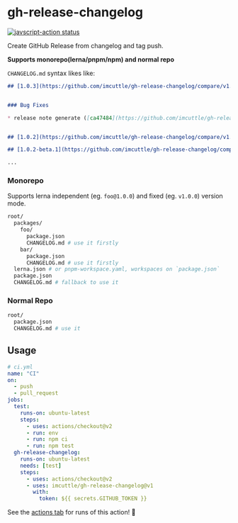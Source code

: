 # gh-release-changelog

<a href="https://github.com/imcuttle/gh-release-changelog/actions"><img alt="javscript-action status" src="https://github.com/imcuttle/gh-release-changelog/workflows/CI/badge.svg"></a>

Create GitHub Release from changelog and tag push.

**Supports monorepo(lerna/pnpm/npm) and normal repo**

`CHANGELOG.md` syntax likes like:
```md
## [1.0.3](https://github.com/imcuttle/gh-release-changelog/compare/v1.0.2...v1.0.3) (2022-01-15)


### Bug Fixes

* release note generate ([ca47484](https://github.com/imcuttle/gh-release-changelog/commit/ca474849b15a56e74af9165cc193cb1c960f93a6))


## [1.0.2](https://github.com/imcuttle/gh-release-changelog/compare/v1.0.2-beta.3...v1.0.2) (2022-01-15)

## [1.0.2-beta.1](https://github.com/imcuttle/gh-release-changelog/compare/v1.0.2-beta.0...v1.0.2-beta.1) (2022-01-15)

...
```

### Monorepo

Supports lerna independent (eg. `foo@1.0.0`) and fixed (eg. `v1.0.0`) version mode.

```bash
root/
  packages/
    foo/
      package.json
      CHANGELOG.md # use it firstly
    bar/
      package.json
      CHANGELOG.md # use it firstly
  lerna.json # or pnpm-workspace.yaml, workspaces on `package.json`
  package.json
  CHANGELOG.md # fallback to use it
```

### Normal Repo

```bash
root/
  package.json
  CHANGELOG.md # use it
```

## Usage

```yaml
# ci.yml
name: "CI"
on:
  - push
  - pull_request
jobs:
  test:
    runs-on: ubuntu-latest
    steps:
      - uses: actions/checkout@v2
      - run: env
      - run: npm ci
      - run: npm test
  gh-release-changelog:
    runs-on: ubuntu-latest
    needs: [test]
    steps:
      - uses: actions/checkout@v2
      - uses: imcuttle/gh-release-changelog@v1
        with:
          token: ${{ secrets.GITHUB_TOKEN }}
```

See the [actions tab](https://github.com/imcuttle/gh-release-changelog) for runs of this action! :rocket:
